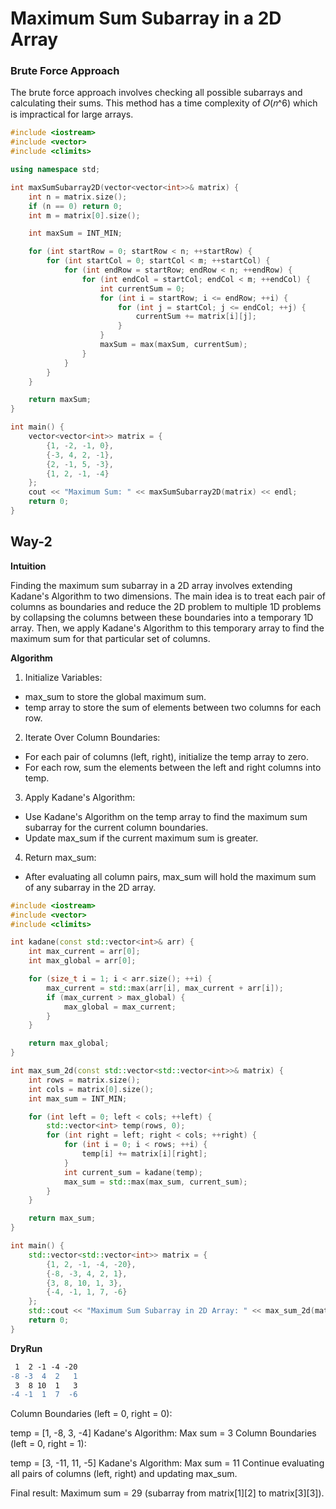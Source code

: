 # Maximum Sum Subarray in a 2D Array

### Brute Force Approach

The brute force approach involves checking all possible subarrays and calculating their sums. This method has a time complexity of
𝑂(𝑛^6) which is impractical for large arrays.

```cpp
#include <iostream>
#include <vector>
#include <climits>

using namespace std;

int maxSumSubarray2D(vector<vector<int>>& matrix) {
    int n = matrix.size();
    if (n == 0) return 0;
    int m = matrix[0].size();

    int maxSum = INT_MIN;

    for (int startRow = 0; startRow < n; ++startRow) {
        for (int startCol = 0; startCol < m; ++startCol) {
            for (int endRow = startRow; endRow < n; ++endRow) {
                for (int endCol = startCol; endCol < m; ++endCol) {
                    int currentSum = 0;
                    for (int i = startRow; i <= endRow; ++i) {
                        for (int j = startCol; j <= endCol; ++j) {
                            currentSum += matrix[i][j];
                        }
                    }
                    maxSum = max(maxSum, currentSum);
                }
            }
        }
    }

    return maxSum;
}

int main() {
    vector<vector<int>> matrix = {
        {1, -2, -1, 0},
        {-3, 4, 2, -1},
        {2, -1, 5, -3},
        {1, 2, -1, -4}
    };
    cout << "Maximum Sum: " << maxSumSubarray2D(matrix) << endl;
    return 0;
}
```

## Way-2

**Intuition**

Finding the maximum sum subarray in a 2D array involves extending Kadane's Algorithm to two dimensions. The main idea is to treat each pair of columns as boundaries and reduce the 2D problem to multiple 1D problems by collapsing the columns between these boundaries into a temporary 1D array. Then, we apply Kadane's Algorithm to this temporary array to find the maximum sum for that particular set of columns.

**Algorithm**

1. Initialize Variables:

-   max_sum to store the global maximum sum.
-   temp array to store the sum of elements between two columns for each row.

2. Iterate Over Column Boundaries:

-   For each pair of columns (left, right), initialize the temp array to zero.
-   For each row, sum the elements between the left and right columns into temp.

3. Apply Kadane's Algorithm:

-   Use Kadane's Algorithm on the temp array to find the maximum sum subarray for the current column boundaries.
-   Update max_sum if the current maximum sum is greater.

4. Return max_sum:

-   After evaluating all column pairs, max_sum will hold the maximum sum of any subarray in the 2D array.

```cpp
#include <iostream>
#include <vector>
#include <climits>

int kadane(const std::vector<int>& arr) {
    int max_current = arr[0];
    int max_global = arr[0];

    for (size_t i = 1; i < arr.size(); ++i) {
        max_current = std::max(arr[i], max_current + arr[i]);
        if (max_current > max_global) {
            max_global = max_current;
        }
    }

    return max_global;
}

int max_sum_2d(const std::vector<std::vector<int>>& matrix) {
    int rows = matrix.size();
    int cols = matrix[0].size();
    int max_sum = INT_MIN;

    for (int left = 0; left < cols; ++left) {
        std::vector<int> temp(rows, 0);
        for (int right = left; right < cols; ++right) {
            for (int i = 0; i < rows; ++i) {
                temp[i] += matrix[i][right];
            }
            int current_sum = kadane(temp);
            max_sum = std::max(max_sum, current_sum);
        }
    }

    return max_sum;
}

int main() {
    std::vector<std::vector<int>> matrix = {
        {1, 2, -1, -4, -20},
        {-8, -3, 4, 2, 1},
        {3, 8, 10, 1, 3},
        {-4, -1, 1, 7, -6}
    };
    std::cout << "Maximum Sum Subarray in 2D Array: " << max_sum_2d(matrix) << std::endl;
    return 0;
}
```

**DryRun**

```diff
 1  2 -1 -4 -20
-8 -3  4  2   1
 3  8 10  1   3
-4 -1  1  7  -6
```

Column Boundaries (left = 0, right = 0):

temp = [1, -8, 3, -4]
Kadane's Algorithm: Max sum = 3
Column Boundaries (left = 0, right = 1):

temp = [3, -11, 11, -5]
Kadane's Algorithm: Max sum = 11
Continue evaluating all pairs of columns (left, right) and updating max_sum.

Final result: Maximum sum = 29 (subarray from matrix[1][2] to matrix[3][3]).
